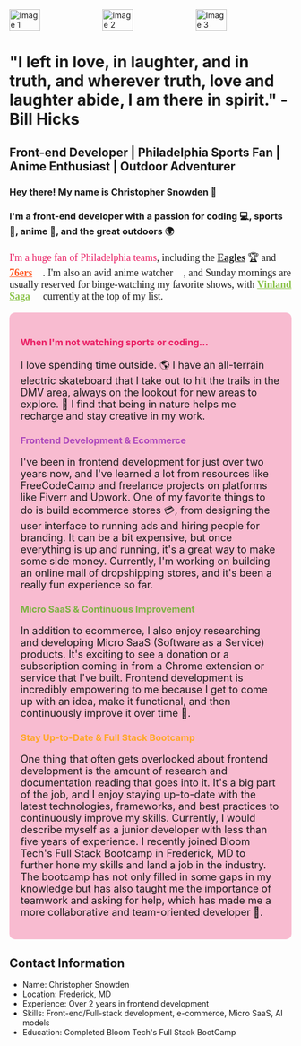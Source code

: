 <div style="display: flex; width: 100%; justify-items: center; flex-wrap: no-wrap;">
  <img src="https://imgs.search.brave.com/CbKrv8h6N0MyGPW0YXeMn7rzBDFbEdBJHX2C1oWzZvs/rs:fit:713:225:1/g:ce/aHR0cHM6Ly90c2Uz/Lm1tLmJpbmcubmV0/L3RoP2lkPU9JUC5s/eFFadTd4RWtLVjEw/SENaeG1BdWVRSGFF/NyZwaWQ9QXBp" alt="Image 1" style="width: 33%; height: auto; object-fit: cover;">
  <img src="https://imgs.search.brave.com/UIEp_lfQMY-bVLzjygLdu875AaOLhmOBf63vjr9My78/rs:fit:632:225:1/g:ce/aHR0cHM6Ly90c2Ux/Lm1tLmJpbmcubmV0/L3RoP2lkPU9JUC5l/SndNSHN1Vmd1RGRy/NDZ2ZDJBMjR3SGFG/aiZwaWQ9QXBp" alt="Image 2" style="width: 33%; height: auto; object-fit: cover;">
  <img src="https://imgs.search.brave.com/tnCHY8oQB1-JZjTjE_g9dId0B95f-ClqGvOdiacLgmE/rs:fit:538:225:1/g:ce/aHR0cHM6Ly90c2Ux/Lm1tLmJpbmcubmV0/L3RoP2lkPU9JUC5T/c3VyOFZHR3JCY0E5/a0x2SGpmeUV3SGFH/aCZwaWQ9QXBp" alt="Image 3" style="width: 33%; height: auto; object-fit: cover;">
</div>

<h1>"I left in love, in laughter, and in truth, and wherever truth, love and laughter abide, I am there in spirit." - Bill Hicks</h1>

<h2> Front-end Developer | Philadelphia Sports Fan | Anime Enthusiast | Outdoor Adventurer  </h2>


<h3>Hey there! My name is Christopher Snowden 👋<h3> 
  
<h3> I'm a front-end developer with a passion for coding &#x1F4BB;, sports &#x1F3C0;, anime &#x1F97D;, and the great outdoors &#x1F30D; </h3>

  
<p style="font-family: 'Comic Sans MS', cursive; font-size: 18px;">
  <span style="color: #e91e63;">I'm a huge fan of Philadelphia teams</span>,
  including the <span style="text-decoration: underline; font-weight: bold; color: #212121;">Eagles</span> &#x1F3C6;
  and <span style="text-decoration: underline; font-weight: bold; color: #ff5722;">76ers</span> &#x1F3C0;.
  I'm also an avid anime watcher &#x1F409;, and Sunday mornings are usually reserved for binge-watching my favorite shows,
  with <span style="text-decoration: underline; font-weight: bold; color: #8bc34a;">Vinland Saga</span> &#x1F40D;
  currently at the top of my list.
</p>

<div style="background-color: #f8bbd0; padding: 20px; border-radius: 10px;">
  <h3 style="color: #e91e63;">When I'm not watching sports or coding...</h3>
  <p style="font-size: 18px;">
    I love spending time outside. &#x1F30E; I have an all-terrain electric skateboard that I take out to hit the trails in
    the DMV area, always on the lookout for new areas to explore. &#x1F6F6; I find that being in nature helps me
    recharge and stay creative in my work.
  </p>
  
  <h3 style="color: #ab47bc;">Frontend Development & Ecommerce</h3>
  <p style="font-size: 18px;">
    I've been in frontend development for just over two years now, and I've learned a lot from resources like
    FreeCodeCamp and freelance projects on platforms like Fiverr and Upwork. One of my favorite things to do is build
    ecommerce stores &#x1F4B3;, from designing the user interface to running ads and hiring people for branding. It can
    be a bit expensive, but once everything is up and running, it's a great way to make some side money. Currently,
    I'm working on building an online mall of dropshipping stores, and it's been a really fun experience so far.
  </p>
  
  <h3 style="color: #7cb342;">Micro SaaS & Continuous Improvement</h3>
  <p style="font-size: 18px;">
    In addition to ecommerce, I also enjoy researching and developing Micro SaaS (Software as a Service) products.
    It's exciting to see a donation or a subscription coming in from a Chrome extension or service that I've built. 
    Frontend development is incredibly empowering to me because I get to come up with an idea, make it functional,
    and then continuously improve it over time &#x1F4D7;.
  </p>
  
  <h3 style="color: #ffa726;">Stay Up-to-Date & Full Stack Bootcamp</h3>
  <p style="font-size: 18px;">
    One thing that often gets overlooked about frontend development is the amount of research and documentation reading
    that goes into it. It's a big part of the job, and I enjoy staying up-to-date with the latest technologies,
    frameworks, and best practices to continuously improve my skills. Currently, I would describe myself as a junior
    developer with less than five years of experience. I recently joined Bloom Tech's Full Stack Bootcamp in Frederick,
    MD to further hone my skills and land a job in the industry. The bootcamp has not only filled in some gaps in my
    knowledge but has also taught me the importance of teamwork and asking for help, which has made me a more
    collaborative and team-oriented developer &#x1F64C;.
  </p>
</div>
  
<h2>Contact Information</h2>
  <ul>
    <li>Name: Christopher Snowden</li>
    <li>Location: Frederick, MD</li>
    <li>Experience: Over 2 years in frontend development</li>
    <li>Skills: Front-end/Full-stack development, e-commerce, Micro SaaS, AI models</li>
    <li>Education: Completed Bloom Tech's Full Stack BootCamp</li>
  </ul>
